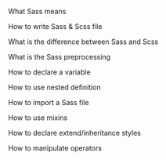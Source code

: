 What Sass means


How to write Sass & Scss file


What is the difference between Sass and Scss


What is the Sass preprocessing


How to declare a variable


How to use nested definition


How to import a Sass file


How to use mixins


How to declare extend/inheritance styles


How to manipulate operators

